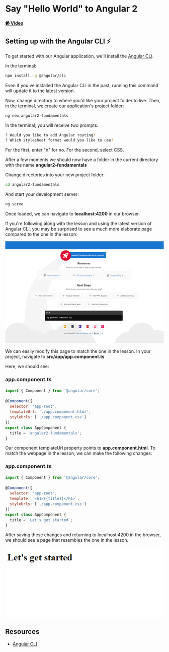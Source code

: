 # Say "Hello World" to Angular 2

**[📹 Video](https://egghead.io/lessons/angular-say-"hello-world"-to-angular-2)**

## Setting up with the Angular CLI ⚡

To get started with our Angular application, we'll install the [Angular CLI](https://cli.angular.io/).


In the terminal:
```bash
npm install -g @angular/cli
```
Even if you've installed the Angular CLI in the past, running this command will update it to the latest version. 

Now, change directory to where you'd like your project folder to live. Then, in the terminal, we create our application's project folder:
```bash
ng new angular2-fundamentals
```
In the terminal, you will receive two prompts:
```bash
? Would you like to add Angular routing?
? Which stylesheet format would you like to use?
```
For the first, enter "n" for no. For the second, select CSS.

After a few moments we should now have a folder in the current directory with the name **angular2-fundamentals**

Change directories into your new project folder:
```bash
cd angular2-fundamentals
```
And start your development server:
```bash
ng serve
```
Once loaded, we can navigate to **localhost:4200** in our browser.

If you're following along with the lesson and using the latest version of Angular CLI, you may be surprised to see a much more elaborate page compared to the one in the lesson:

![Angular CLI Default Application Page](.\images\1.png)

We can easily modify this page to match the one in the lesson. In your project, navigate to **src/app/app.component.ts**

Here, we should see:
### app.component.ts
```js
import { Component } from '@angular/core';

@Component({
  selector: 'app-root',
  templateUrl: './app.component.html',
  styleUrls: ['./app.component.css']
})
export class AppComponent {
  title = 'angular2-fundamentals';
}
```
Our component templateUrl property points to **app.component.html**. To match the webpage in the lesson, we can make the following changes:
### app.component.ts
```js
import { Component } from '@angular/core';

@Component({
  selector: 'app-root',
  template: `<h1>{{title}}</h1>`,
  styleUrls: ['./app.component.css']
})
export class AppComponent {
  title = `Let's get started`;
}
```
After saving these changes and returning to localhost:4200 in the browser, we should see a page that resembles the one in the lesson.

![Lesson 1 Application Page](./images/2.png)

## Resources
- [Angular CLI](https://cli.angular.io/)




